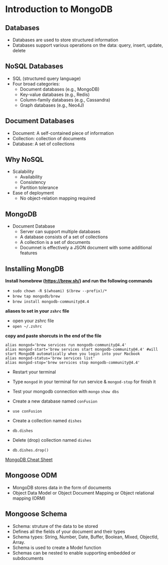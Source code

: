 # Introduction to MongoDB
## Databases
- Databases are used to store structured information
- Databases support various operations on the data: query, insert, update, delete

## NoSQL Databases
- SQL (structured query language)
- Four broad categories:
    - Document databases (e.g., MongoDB)
    - Key-value databases (e.g., Redis)
    - Column-family databases (e.g., Cassandra)
    - Graph databases (e.g., Neo4J)

## Document Databases
- Document: A self-contained piece of information
- Collection: collection of documents
- Database: A set of collections

## Why NoSQL
- Scalability
    - Availability
    - Consistency
    - Partition tolerance
- Ease of deployment
    - No object-relation mapping required

## MongoDB
- Document Database
    - Server can support multiple databases
    - A database consists of a set of collections
    - A collection is a set of documents
    - Documnet is effectively a JSON document with some additional features

## Installing MongDB
**Install homebrew (https://brew.sh/) and run the following commands**
- `sudo chown -R $(whoami) $(brew --prefix)/*`
- `brew tap mongodb/brew`
- `brew install mongodb-community@4.4`

**aliases to set in your `zshrc` file**
- open your zshrc file
- `open ~/.zshrc`

**copy and paste shorcuts in the end of the file**
```
alias mongod='brew services run mongodb-community@4.4'
alias mongod-start='brew services start mongodb-community@4.4' #will start MongoDB automatically when you login into your Macbook
alias mongod-status='brew services list'
alias mongod-stop='brew services stop mongodb-community@4.4'
```
- Restart your terminal
- Type `mongod` in your terminal for run service & `mongod-stop` for finish it
- Test your mongodb connection with
`mongo`
`show dbs`

- Create a new database named `conFusion`
- `use conFusion`
- Create a collection named `dishes`
- `db.dishes`
- Delete (drop) collection named `dishes`
- `db.dishes.drop()`

[MongoDB Cheat Sheet](https://gist.github.com/bradtraversy/f407d642bdc3b31681bc7e56d95485b6)

## Mongoose ODM
- MongoDB stores data in the form of documents
- Object Data Model or Object Document Mapping or Object relational mapping (ORM)

## Mongoose Schema
- Schema: struture of the data to be stored
- Defines all the fields of your document and their types
- Schema types: String, Number, Date, Buffer, Boolean, Mixed, ObjectId, Array.
- Schema is used to create a Model function
- Schemas can be nested to enable supporting embedded or subdocuments